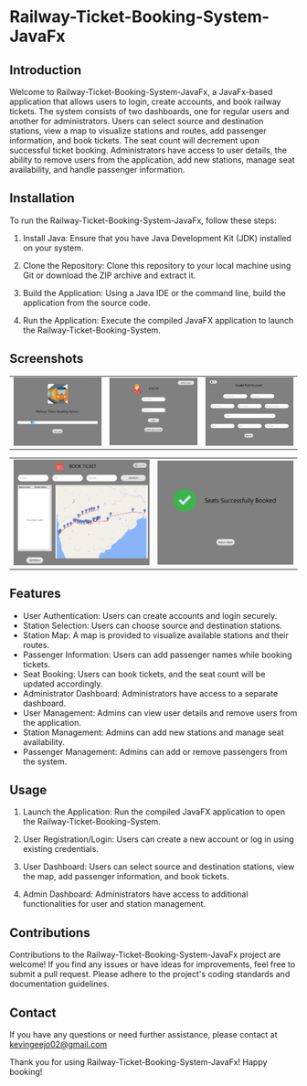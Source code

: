 # Railway-Ticket-Booking-System-JavaFx

## Introduction

Welcome to Railway-Ticket-Booking-System-JavaFx, a JavaFx-based application that allows users to login, create accounts, and book railway tickets. The system consists of two dashboards, one for regular users and another for administrators. Users can select source and destination stations, view a map to visualize stations and routes, add passenger information, and book tickets. The seat count will decrement upon successful ticket booking. Administrators have access to user details, the ability to remove users from the application, add new stations, manage seat availability, and handle passenger information.

## Installation

To run the Railway-Ticket-Booking-System-JavaFx, follow these steps:

1. Install Java: Ensure that you have Java Development Kit (JDK) installed on your system.

2. Clone the Repository: Clone this repository to your local machine using Git or download the ZIP archive and extract it.

3. Build the Application: Using a Java IDE or the command line, build the application from the source code.

4. Run the Application: Execute the compiled JavaFX application to launch the Railway-Ticket-Booking-System.

## Screenshots

|  |  |  |
|--------------|--------------|--------------|
| ![Screenshot 1](screenshots/SplashScreen.jpg) | ![Screenshot 2](screenshots/Login.jpg) | ![Screenshot 3](screenshots/Register.jpg) |

|  |  |
|--------------|--------------|
| ![Screenshot 1](screenshots/Dashboard.jpg) | ![Screenshot 2](screenshots/Successful.jpg) |


## Features

- User Authentication: Users can create accounts and login securely.
- Station Selection: Users can choose source and destination stations.
- Station Map: A map is provided to visualize available stations and their routes.
- Passenger Information: Users can add passenger names while booking tickets.
- Seat Booking: Users can book tickets, and the seat count will be updated accordingly.
- Administrator Dashboard: Administrators have access to a separate dashboard.
- User Management: Admins can view user details and remove users from the application.
- Station Management: Admins can add new stations and manage seat availability.
- Passenger Management: Admins can add or remove passengers from the system.

## Usage

1. Launch the Application: Run the compiled JavaFX application to open the Railway-Ticket-Booking-System.

2. User Registration/Login: Users can create a new account or log in using existing credentials.

3. User Dashboard: Users can select source and destination stations, view the map, add passenger information, and book tickets.

4. Admin Dashboard: Administrators have access to additional functionalities for user and station management.

## Contributions

Contributions to the Railway-Ticket-Booking-System-JavaFx project are welcome! If you find any issues or have ideas for improvements, feel free to submit a pull request. Please adhere to the project's coding standards and documentation guidelines.


## Contact

If you have any questions or need further assistance, please contact at kevingeejo02@gmail.com

Thank you for using Railway-Ticket-Booking-System-JavaFx! Happy booking!
